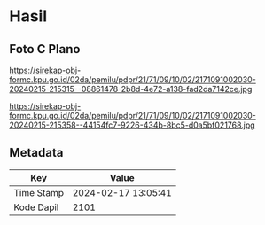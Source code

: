 # Hasil

## Foto C Plano

https://sirekap-obj-formc.kpu.go.id/02da/pemilu/pdpr/21/71/09/10/02/2171091002030-20240215-215315--08861478-2b8d-4e72-a138-fad2da7142ce.jpg

https://sirekap-obj-formc.kpu.go.id/02da/pemilu/pdpr/21/71/09/10/02/2171091002030-20240215-215358--44154fc7-9226-434b-8bc5-d0a5bf021768.jpg


## Metadata

| Key        | Value               |
| ---------- | ------------------- |
| Time Stamp | 2024-02-17 13:05:41 |
| Kode Dapil | 2101                |



